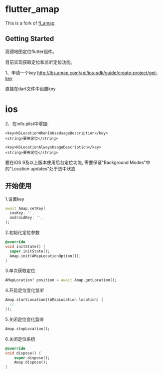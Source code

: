 # flutter_amap

This is a fork of [fl_amap](https://github.com/Wayaer/fl_amap).

## Getting Started

高德地图定位flutter组件。

目前实现获取定位和监听定位功能。


1、申请一个key
http://lbs.amap.com/api/ios-sdk/guide/create-project/get-key

直接在dart文件中设置key

# ios
2、在info.plist中增加:
```
<key>NSLocationWhenInUseUsageDescription</key>
<string>要用定位</string>
```
```
<key>NSLocationAlwaysUsageDescription</key>
<string>要用定位</string>
```
要在iOS 9及以上版本使用后台定位功能, 需要保证"Background Modes"中的"Location updates"处于选中状态


## 开始使用

1.设置key
```dart
await Amap.setKey(
  iosKey: '',
  androidKey: '',
);
```

2.初始化定位参数
```dart
@override
void initState() {
  super.initState();
  Amap.init(AMapLocationOption());
}
```

3.单次获取定位
```dart
AMapLocation? position = await Amap.getLocation();
```

4.开启定位变化监听
```dart
Amap.startLocation((AMapLocation location) {
  //
});
```
5.关闭定位变化监听
```dart
Amap.stopLocation();
```

6.关闭定位系统

```dart
@override
void dispose() {
    super.dispose();
    Amap.dispose();
}
```